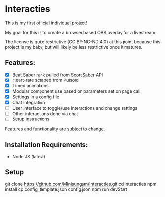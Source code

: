 # Interacties

This is my first official individual project!

My goal for this is to create a browser based OBS overlay for a livestream.

The license is quite restrictive \(CC BY-NC-ND 4.0\) at this point because this project is my baby, but will likely be less restrictive once it matures.

## Features:
- [x] Beat Saber rank pulled from ScoreSaber API
- [x] Heart-rate scraped from Pulsoid
- [x] Timed animations
- [x] Modular component use based on parameters set on page call
- [x] Settings in a config file
- [X] Chat integration
- [ ] User interface to toggle/use interactions and change settings
- [ ] Other interactions done via chat
- [ ] Setup instructions

Features and functionality are subject to change.

## Installation Requirements:

- Node.JS (latest)

## Setup

git clone https://github.com/Minisungam/Interacties.git
cd interacties
npm install
cp config_template.json config.json
npm run devStart